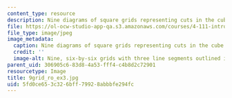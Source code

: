 ```yaml
---
content_type: resource
description: Nine diagrams of square grids representing cuts in the cube.
file: https://ol-ocw-studio-app-qa.s3.amazonaws.com/courses/4-111-introduction-to-architecture-environmental-design-spring-2014/5fd0ce653c326bff79928abbbfe294fc_9grid_ro_ex3.jpg
file_type: image/jpeg
image_metadata:
  caption: Nine diagrams of square grids representing cuts in the cube.
  credit: ''
  image-alt: Nine, six-by-six grids with three line segments outlined in each.
parent_uid: 306905c6-83d8-4a53-fff4-c4b8d2c72901
resourcetype: Image
title: 9grid_ro_ex3.jpg
uid: 5fd0ce65-3c32-6bff-7992-8abbbfe294fc
---
```

